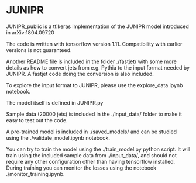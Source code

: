 # JUNIPR

JUNIPR_public is a tf.keras implementation of the JUNIPR model introduced in arXiv:1804.09720

The code is written with tensorflow version 1.11. Compatibility with earlier versions is not guaranteed. 

Another README file is included in the folder ./fastjet/ with some more details as how to convert jets from e.g. Pythia to the input format needed by JUNIPR. 
A fastjet code doing the conversion is also included. 

To explore the input format to JUNIPR, please use the explore_data.ipynb notebook. 

The model itself is defined in JUNIPR.py

Sample data (20000 jets) is included in the ./input_data/ folder to make it easy to test out the code. 

A pre-trained model is included in ./saved_models/ and can be studied using the ./validate_model.ipynb notebook. 

You can try to train the model using the ./train_model.py python script. It will train using the included sample data from ./input_data/, and should not require any other configuration other than having tensorflow installed. 
During training you can monitor the losses using the notebook ./monitor_training.ipynb.